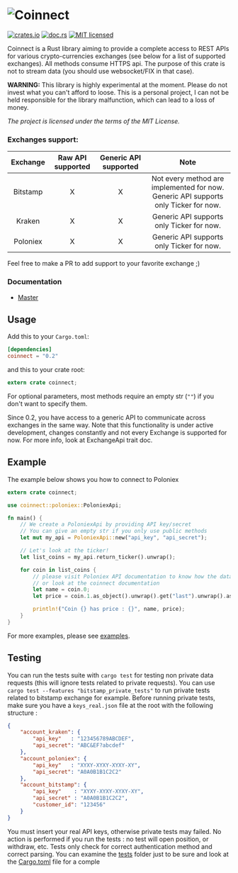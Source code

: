 ![Coinnect](https://raw.githubusercontent.com/hugues31/coinnect/master/coinnect.png)
===========
[![crates.io](https://img.shields.io/crates/v/coinnect.svg)](https://crates.io/crates/coinnect)
[![doc.rs](https://docs.rs/coinnect/badge.svg)](https://docs.rs/coinnect/)
[![MIT licensed](https://img.shields.io/badge/license-MIT-blue.svg)](LICENSE)


Coinnect is a Rust library aiming to provide a complete access to REST APIs for
various crypto-currencies exchanges (see below for a list of supported
exchanges).
All methods consume HTTPS api. The purpose of this crate is not to stream data
(you should use websocket/FIX in that case).


**WARNING:**  This library is highly experimental at the moment. Please do not
invest what you can't afford to loose. This is a personal project, I can not be
held responsible for the library malfunction, which can lead to a loss of money.

*The project is licensed under the terms of the MIT License.*

### Exchanges support:
| Exchange | Raw API supported | Generic API supported | Note |
|:--------:|:-----------------:|:---------------------:|:----:|
| Bitstamp | X | X | Not every method are implemented for now. Generic API supports only Ticker for now. |
| Kraken   | X | X | Generic API supports only Ticker for now. |
| Poloniex | X | X | Generic API supports only Ticker for now. |

Feel free to make a PR to add support to your favorite exchange ;)

### Documentation

- [Master](https://docs.rs/coinnect/)


## Usage

Add this to your `Cargo.toml`:

```toml
[dependencies]
coinnect = "0.2"
```

and this to your crate root:

```rust
extern crate coinnect;
```

For optional parameters, most methods require an empty str (`""`) if you don't
want to specify them.

Since 0.2, you have access to a generic API to communicate across exchanges in
the same way. Note that this functionality is under active development, changes
constantly and not every Exchange is supported for now.
For more info, look at ExchangeApi trait doc.

## Example

The example below shows you how to connect to Poloniex

```rust
extern crate coinnect;

use coinnect::poloniex::PoloniexApi;

fn main() {
    // We create a PoloniexApi by providing API key/secret
    // You can give an empty str if you only use public methods
    let mut my_api = PoloniexApi::new("api_key", "api_secret");

    // Let's look at the ticker!
    let list_coins = my_api.return_ticker().unwrap();

    for coin in list_coins {
        // please visit Poloniex API documentation to know how the data is returned
        // or look at the coinnect documentation
        let name = coin.0;
        let price = coin.1.as_object().unwrap().get("last").unwrap().as_str().unwrap();

        println!("Coin {} has price : {}", name, price);
    }
}

```

For more examples, please see [examples](examples/).

## Testing
You can run the tests suite with `cargo test` for testing non private data
requests (this will ignore tests related to private requests).
You can use `cargo test --features "bitstamp_private_tests"` to run private
tests related to bitstamp exchange for example.
Before running private tests, make sure you have a `keys_real.json` file at the
root with the following structure :
```json
{
    "account_kraken": {
        "api_key"   : "123456789ABCDEF",
        "api_secret": "ABC&EF?abcdef"
    },
    "account_poloniex": {
        "api_key"   : "XYXY-XYXY-XYXY-XY",
        "api_secret": "A0A0B1B1C2C2"
    },
    "account_bitstamp": {
        "api_key"    : "XYXY-XYXY-XYXY-XY",
        "api_secret" : "A0A0B1B1C2C2",
        "customer_id": "123456"
    }
}
```
You must insert your real API keys, otherwise private tests may failed. No
action is performed if you run the tests : no test will open position, or
withdraw, etc.
Tests only check for correct authentication method and correct parsing.
You can examine the [tests](tests) folder just to be sure and look at the
[Cargo.toml](Cargo.toml) file for a comple
